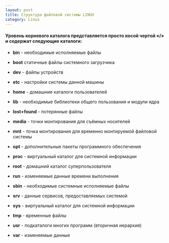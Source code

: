 ```yaml
---
layout: post
title: Структура файловой системы LINUX
category: Linux
---
```




#### Уровень корневого каталога представляется просто косой чертой «**/**» и содержат следующие каталоги:



- **bin**	-               необходимые исполняемые файлы

- **boot**	           статичные файлы системного загрузчика

- **dev**	    -           файлы устройств

- **etc**	      -         настройки системы данной машины

- **home**	     -      домашние каталоги пользователей

- **lib** 	-  необходимые библиотеки общего пользования и модули ядра

- **lost+found**	-  потерянные файлы

- **media**  -	точки монтирования для съёмных носителей

- **mnt**	  -  точка монтирования для временно монтируемой файловой системы

- **opt**  -	дополнительные пакеты программного обеспечения

- **proc**  -	виртуальный каталог для системной информации

- **root**	   -   домашний каталог суперпользователя

- **run**   -	изменяемые данные времени выполнения

- **sbin**   -	необходимые системные исполняемые файлы

- **srv**	-   данные сервисов, предоставляемых системой

- **sys**	-  виртуальный каталог для системной информации 

- **tmp**  -	временные файлы

- **usr**   -	подкаталоги многих программ (вторичная иерархия)

- **var**     -	изменяемые данные